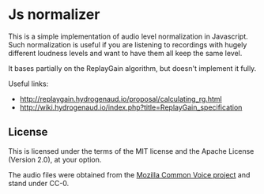 # Js normalizer

This is a simple implementation of audio level normalization in Javascript.
Such normalization is useful if you are listening to recordings with hugely different loudness levels
and want to have them all keep the same level.

It bases partially on the ReplayGain algorithm, but doesn't implement it fully.

Useful links:

* http://replaygain.hydrogenaud.io/proposal/calculating_rg.html
* http://wiki.hydrogenaud.io/index.php?title=ReplayGain_specification

## License

This is licensed under the terms of the MIT license and the Apache License (Version 2.0), at your option.

The audio files were obtained from the [Mozilla Common Voice project](https://voice.mozilla.org/) and stand under CC-0.
